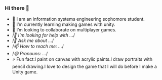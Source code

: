 ### Hi there 👋

- 🔭 I am an information systems engineering sophomore student.
- 🌱 I’m currently learning making games with unity.
- 👯 I’m looking to collaborate on multiplayer games.
- /*🤔 I’m looking for help with ...*/
- /*💬 Ask me about ...*/
- /*📫 How to reach me: ...*/
- /*😄 Pronouns: ...*/
- ⚡ Fun fact:I paint on canvas with acrylic paints.I draw portraits with pencil drawing.I love to design the game that I will do before I make a Unity game.
